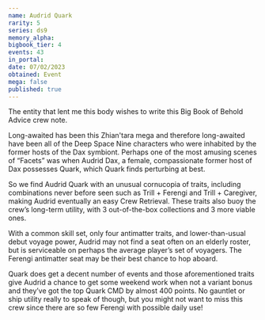 ```yaml
---
name: Audrid Quark
rarity: 5
series: ds9
memory_alpha:
bigbook_tier: 4
events: 43
in_portal:
date: 07/02/2023
obtained: Event
mega: false
published: true
---
```


The entity that lent me this body wishes to write this Big Book of Behold Advice crew note.

Long-awaited has been this Zhian'tara mega and therefore long-awaited have been all of the Deep Space Nine characters who were inhabited by the former hosts of the Dax symbiont.  Perhaps one of the most amusing scenes of “Facets” was when Audrid Dax, a female, compassionate former host of Dax possesses Quark, which Quark finds perturbing at best.

So we find Audrid Quark with an unusual cornucopia of traits, including combinations never before seen such as Trill + Ferengi and Trill + Caregiver, making Audrid eventually an easy Crew Retrieval.  These traits also buoy the crew’s long-term utility, with 3 out-of-the-box collections and 3 more viable ones.

With a common skill set, only four antimatter traits, and lower-than-usual debut voyage power, Audrid may not find a seat often on an elderly roster, but is serviceable on perhaps the average player’s set of voyagers.  The Ferengi antimatter seat may be their best chance to hop aboard.

Quark does get a decent number of events and those aforementioned traits give Audrid a chance to get some weekend work when not a variant bonus and they’ve got the top Quark CMD by almost 400 points.  No gauntlet or ship utility really to speak of though, but you might not want to miss this crew since there are so few Ferengi with possible daily use!
